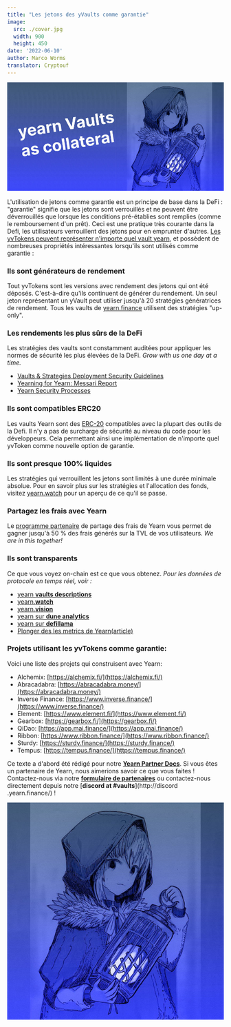 ```yaml
---
title: "Les jetons des yVaults comme garantie"
image:
  src: ./cover.jpg
  width: 900
  height: 450
date: '2022-06-10'
author: Marco Worms
translator: Cryptouf
---
```


![](./cover.jpg?w=900&h=450)

L'utilisation de jetons comme garantie est un principe de base dans la DeFi : "garantie" signifie que les jetons sont verrouillés et ne peuvent être déverrouillés que lorsque les conditions pré-établies sont remplies (comme le remboursement d'un prêt). Ceci est une pratique très courante dans la Defi, les utilisateurs verrouillent des jetons pour en emprunter d'autres. [Les yvTokens peuvent représenter n'importe quel vault yearn](https://docs.yearn.finance/getting-started/products/yvaults/vault-tokens), et possèdent de nombreuses propriétés intéressantes lorsqu'ils sont utilisés comme garantie :

### Ils sont générateurs de rendement

Tout yvTokens sont les versions avec rendement des jetons qui ont été déposés. C'est-à-dire qu'ils continuent de générer du rendement. Un seul jeton représentant un yVault peut utiliser jusqu'à 20 stratégies génératrices de rendement. Tous les vaults de [yearn.finance](https://yearn.finance/#/vaults) utilisent des stratégies "up-only".

### Les rendements les plus sûrs de la DeFi

Les stratégies des vaults sont constamment auditées pour appliquer les normes de sécurité les plus élevées de la DeFi. *Grow with us one day at a time.*

- [Vaults & Strategies Deployment Security Guidelines](https://docs.yearn.finance/developers/v2/DEPLOYMENT)
- [Yearning for Yearn: Messari Report](https://messari.io/article/yearning-for-yearn)
- [Yearn Security Processes](https://github.com/yearn/yearn-security/blob/master/SECURITY.md)

### Ils sont compatibles ERC20

Les vaults Yearn sont des [ERC-20](https://ethereum.org/en/developers/docs/standards/tokens/erc-20/) compatibles avec la plupart des outils de la Defi. Il n'y a pas de surcharge de sécurité au niveau du code pour les développeurs. Cela permettant ainsi une implémentation de n'importe quel yvToken comme nouvelle option de garantie.

### Ils sont presque 100% liquides

Les stratégies qui verrouillent les jetons sont limités à une durée minimale absolue. Pour en savoir plus sur les stratégies et l'allocation des fonds, visitez [yearn.watch](https://yearn.watch/) pour un aperçu de ce qu'il se passe.

### Partagez les frais avec Yearn

Le [programme partenaire](https://docs.yearn.finance/partners/introduction) de partage des frais de Yearn vous permet de gagner jusqu'à 50 % des frais générés sur la TVL de vos utilisateurs. *We are in this together!*

### Ils sont transparents

Ce que vous voyez on-chain est ce que vous obtenez. _Pour les données de protocole en temps réel, voir :_

-   [yearn **vaults descriptions**](https://vaults.yearn.finance/)
-   [yearn.**watch**](https://yearn.watch/)
-   [yearn.**vision**](https://yearn.vision/)
-   [yearn sur **dune analytics**](https://dune.com/projects/yearn)
-   [yearn sur **defillama**](https://defillama.com/yields/token/YFI)
-   [Plonger des les metrics de Yearn(article)](https://medium.com/iearn/diving-into-yearn-metrics-8c3fb0520927)

### Projets utilisant les yvTokens comme garantie:

Voici une liste des projets qui construisent avec Yearn:

- Alchemix: [https://alchemix.fi/](https://alchemix.fi/)
- Abracadabra: [https://abracadabra.money/](https://abracadabra.money/)
- Inverse Finance: [https://www.inverse.finance/](https://www.inverse.finance/)
- Element: [https://www.element.fi/](https://www.element.fi/)
- Gearbox: [https://gearbox.fi/](https://gearbox.fi/)
- QiDao: [https://app.mai.finance/](https://app.mai.finance/)
- Ribbon: [https://www.ribbon.finance/](https://www.ribbon.finance/)
- Sturdy: [https://sturdy.finance/](https://sturdy.finance/)
- Tempus: [https://tempus.finance/](https://tempus.finance/)

Ce texte a d'abord été rédigé pour notre [**Yearn Partner Docs**](https://docs.yearn.finance/partners/introduction). Si vous êtes un partenaire de Yearn, nous aimerions savoir ce que vous faites ! Contactez-nous via notre [**formulaire de partenaires**](https://yearnfinance.typeform.com/to/uP7xOJUN) ou contactez-nous directement depuis notre [**discord at #vaults**](http://discord .yearn.finance/) !


![](./image1.jpg?w=800&h=800)
